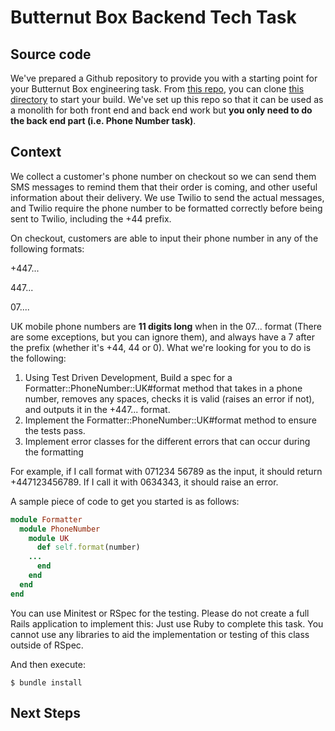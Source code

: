 # Butternut Box Backend Tech Task

## **Source code**

We've prepared a Github repository to provide you with a starting point for your Butternut Box engineering task. From [this repo](https://github.com/ButternutBox/interview_tasks), you can clone [this directory](https://github.com/ButternutBox/interview_tasks/tree/main/phone_number_task) to start your build. We've set up this repo so that it can be used as a monolith for both front end and back end work but **you only need to do the back end part (i.e. Phone Number task)**. 

## Context

We collect a customer's phone number on checkout so we can send them SMS messages to remind them that their order is coming, and other useful information about their delivery. We use Twilio to send the actual messages, and Twilio require the phone number to be formatted correctly before being sent to Twilio, including the +44 prefix. 

On checkout, customers are able to input their phone number in any of the following formats:

+447...

447...

07....

UK mobile phone numbers are **11 digits long** when in the 07... format (There are some exceptions, but you can ignore them), and always have a 7 after the prefix (whether it's +44, 44 or 0). What we're looking for you to do is the following:

1. Using Test Driven Development, Build a spec for a Formatter::PhoneNumber::UK#format method that takes in a phone number, removes any spaces, checks it is valid (raises an error if not), and outputs it in the +447... format. 
2. Implement the Formatter::PhoneNumber::UK#format method to ensure the tests pass.
3. Implement error classes for the different errors that can occur during the formatting

For example, if I call format with 071234 56789 as the input, it should return +447123456789. If I call it with 0634343, it should raise an error.

A sample piece of code to get you started is as follows:

```ruby
module Formatter
  module PhoneNumber
    module UK
      def self.format(number)
	...
      end
    end
  end
end
```

You can use Minitest or RSpec for the testing. Please do not create a full Rails application to implement this: Just use Ruby to complete this task. You cannot use any libraries to aid the implementation or testing of this class outside of RSpec.

And then execute:

    $ bundle install

## Next Steps
